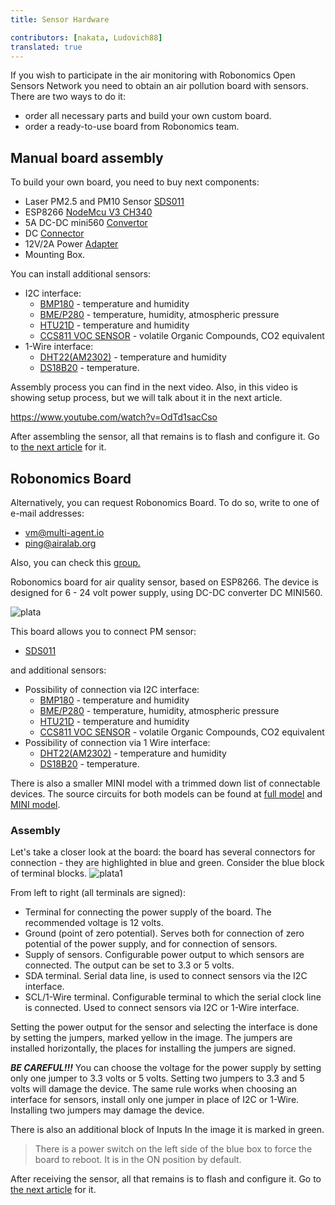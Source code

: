 ```yaml
---
title: Sensor Hardware

contributors: [nakata, Ludovich88]
translated: true
---
```


If you wish to participate in the  air monitoring with Robonomics Open Sensors Network you need to obtain an air pollution board with sensors. 
There are two ways to do it: 
- order all necessary parts and build your own  custom board. 
- order a ready-to-use board from Robonomics team.

## Manual board assembly

To build your own board, you need to buy next components:

 - Laser PM2.5 and PM10 Sensor [SDS011](https://cdn-reichelt.de/documents/datenblatt/X200/SDS011-DATASHEET.pdf)
 - ESP8266 [NodeMcu V3 CH340](https://aliexpress.ru/item/1005004230942266.html?item_id=1005004230942266&sku_id=12000028462056911&spm=a2g20.search.search_results.1.4724673bFJ7jEV)
 - 5A DC-DC mini560 [Convertor](https://aliexpress.ru/item/1005001837049300.html?spm=a2g2w.productlist.search_results.1.2fc47adbsM2Uam&sku_id=12000017801968733)
 - DC [Connector](https://aliexpress.ru/item/1005003324016159.html?businessType=ProductDetail&item_id=1005003324016159&sku_id=12000025352507410&spreadType=socialShare&srcSns=sns_Copy&tt=MG)
 - 12V/2А Power [Adapter](https://aliexpress.ru/item/32859196804.html?item_id=32859196804&sku_id=12000022808964683&spm=a2g2w.productlist.search_results.1.5add15feI8sGTf)
 - Mounting Box.

You can install additional sensors:
- I2C interface:
  - [BMP180](https://cdn-shop.adafruit.com/datasheets/BST-BMP180-DS000-09.pdf) - temperature and humidity
  - [BME/P280](https://www.mouser.com/datasheet/2/783/BST-BME280-DS002-1509607.pdf) - temperature, humidity, atmospheric pressure
  - [HTU21D](https://eu.mouser.com/ProductDetail/Measurement-Specialties/HTU21D?qs=tx5doIiTu8oixw1WN5Uy8A%3D%3D) - temperature and humidity
  - [CCS811 VOC SENSOR](https://www.sciosense.com/wp-content/uploads/documents/Application-Note-Baseline-Save-and-Restore-on-CCS811.pdf) - volatile Organic Compounds, CO2 equivalent
- 1-Wire interface:
  - [DHT22(AM2302)](https://files.seeedstudio.com/wiki/Grove-Temperature_and_Humidity_Sensor_Pro/res/AM2302-EN.pdf) - temperature and humidity
  - [DS18B20](https://cdn.sparkfun.com/datasheets/Sensors/Temp/DS18B20.pdf) - temperature.

Assembly process you can find in the next video. Also, in this video is showing setup process, but we will talk about it in the next article.

https://www.youtube.com/watch?v=OdTd1sacCso

After assembling the sensor, all that remains is to flash and configure it. Go to [the next article](/docs/sensor-setup/) for it.

## Robonomics Board

Alternatively, you can request Robonomics Board. To do so, write to one of e-mail addresses: 
- [vm@multi-agent.io](mailto:vm@multi-agent.io)
- [ping@airalab.org](mailto:ping@airalab.org)

Also, you can check this [group.](https://vk.com/aira.monitoring)

Robonomics board for air quality sensor, based on ESP8266. The device is designed for 6 - 24 volt power supply, using DC-DC converter DC MINI560.

![plata](../images/sensors-connectivity/plata.png)

This board allows you to connect PM sensor:

- [SDS011](https://cdn-reichelt.de/documents/datenblatt/X200/SDS011-DATASHEET.pdf)

and additional sensors:

- Possibility of connection via I2C interface:
  - [BMP180](https://cdn-shop.adafruit.com/datasheets/BST-BMP180-DS000-09.pdf) - temperature and humidity
  - [BME/P280](https://www.mouser.com/datasheet/2/783/BST-BME280-DS002-1509607.pdf) - temperature, humidity, atmospheric pressure
  - [HTU21D](https://eu.mouser.com/ProductDetail/Measurement-Specialties/HTU21D?qs=tx5doIiTu8oixw1WN5Uy8A%3D%3D) - temperature and humidity
  - [CCS811 VOC SENSOR](https://www.sciosense.com/wp-content/uploads/documents/Application-Note-Baseline-Save-and-Restore-on-CCS811.pdf) - volatile Organic Compounds, CO2 equivalent
- Possibility of connection via 1 Wire interface:
  - [DHT22(AM2302)](https://files.seeedstudio.com/wiki/Grove-Temperature_and_Humidity_Sensor_Pro/res/AM2302-EN.pdf) - temperature and humidity
  - [DS18B20](https://cdn.sparkfun.com/datasheets/Sensors/Temp/DS18B20.pdf) - temperature.

There is also a smaller MINI model with a trimmed down list of connectable devices. The source circuits for both models can be found at [full model](https://oshwlab.com/ludovich88/aira_sensor_rev0-1) and [MINI model](https://oshwlab.com/ludovich88/aira_sensor_d1_mini).

### Assembly

Let's take a closer look at the board: the board has several connectors for connection - they are highlighted 
in blue and green. Consider the blue block of terminal blocks.
![plata1](../images/sensors-connectivity/plata1.png)

From left to right (all terminals are signed):
- Terminal for connecting the power supply of the board. The recommended voltage is 12 volts.
- Ground (point of zero potential). Serves both for connection of zero potential of the power supply, and for connection of sensors.
- Supply of sensors. Configurable power output to which sensors are connected. The output can be set to 3.3 or 5 volts.
- SDA terminal. Serial data line, is used to connect sensors via the I2C interface.
- SCL/1-Wire terminal. Configurable terminal to which the serial clock line  is connected. Used to connect sensors via I2C or 1-Wire interface.

Setting the power output for the sensor and selecting the interface is done by setting the jumpers, marked yellow in the image.
The jumpers are installed horizontally, the places for installing the jumpers are signed.

***BE CAREFUL!!!*** You can choose the voltage for the power supply by setting only one jumper to 3.3 volts or 5 volts. Setting two jumpers to 3.3 and 5 volts will damage the device. The same rule works when choosing an interface for sensors, install only one jumper in place of I2C or 1-Wire. Installing two jumpers may damage the device.

There is also an additional block of Inputs In the image it is marked in green.

> There is a power switch on the left side of the blue box to force the board to reboot. It is in the ON position by default.


After receiving the sensor, all that remains is to flash and configure it. Go to [the next article](/docs/sensor-setup/) for it.
